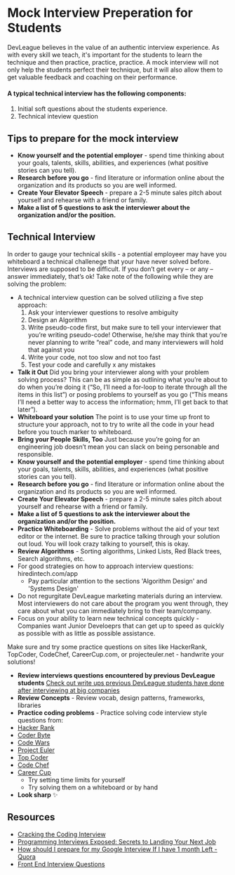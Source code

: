 # Mock Interview Preperation for Students

DevLeague believes in the value of an authentic interview experience. As with every skill we teach, it's important for the students to learn the technique and then practice, practice, practice. A mock interview will not only help the students perfect their technique, but it will also allow them to get valuable feedback and coaching on their performance.

#### A typical technical interview has the following components:

1. Initial soft questions about the students experience.
1. Technical inteview question

## Tips to prepare for the mock interview

- **Know yourself and the potential employer** - spend time thinking about your goals, talents, skills, abilities, and experiences (what positive stories can you tell).
- **Research before you go** - find literature or information online about the organization and its products so you are well informed.
- **Create Your Elevator Speech** - prepare a 2-5 minute sales pitch about yourself and rehearse with a friend or family.
- **Make a list of 5 questions to ask the interviewer about the organization and/or the position.**

## Technical Interview

In order to gauge your technical skills - a potential employeer may have you whiteboard a technical challenege that your have never solved before. Interviews are supposed to be difficult. If you don’t get every – or any – answer immediately, that’s ok!  Take note of the following while they are solving the problem:

  - A technical interview question can be solved utilizing a five step approach:
    1. Ask your interviewer questions to resolve ambiguity
    1. Design an Algorithm
    1. Write pseudo-code first, but make sure to tell your interviewer that you’re writing pseudo-code! Otherwise, he/she may think that you’re never planning to write “real” code, and many interviewers will hold that against you
    1. Write your code, not too slow and not too fast
    1. Test your code and carefully  x any mistakes
  - **Talk it Out** Did you bring your interviewer along with your problem solving process? This can be as simple as outlining what you’re about to do when you’re doing it (“So, I’ll need a for-loop to iterate through all the items in this list”) or posing problems to yourself as you go (“This means I’ll need a better way to access the information; hmm, I’ll get back to that later”).
  - **Whiteboard your solution** The point is to use your time up front to structure your approach, not to try to write all the code in your head before you touch marker to whiteboard.
  - **Bring your People Skills, Too** Just because you’re going for an engineering job doesn’t mean you can slack on being personable and responsible.
  - **Know yourself and the potential employer** - spend time thinking about your goals, talents, skills, abilities, and experiences (what positive stories can you tell).
  - **Research before you go** - find literature or information online about the organization and its products so you are well informed.
  - **Create Your Elevator Speech** - prepare a 2-5 minute sales pitch about yourself and rehearse with a friend or family.
  - **Make a list of 5 questions to ask the interviewer about the organization and/or the position.**
  - **Practice Whiteboarding** - Solve problems without the aid of your text editor or the internet. Be sure to practice talking through your solution out loud. You will look crazy talking to yourself, this is okay.
  - **Review Algorithms** - Sorting algorithms, Linked Lists, Red Black trees, Search algorithms, etc.
  - For good strategies on how to approach interview questions: hiredintech.com/app
    - Pay particular attention to the sections 'Algorithm Design' and 'Systems Design'
  - Do not regurgitate DevLeague marketing materials during an interview. Most interviewers do not care about the program you went through, they care about what you can immediately bring to their team/company.
  - Focus on your ability to learn new technical concepts quickly - Companies want Junior Develoeprs that can get up to speed as quickly as possible with as little as possible assistance.

Make sure and try some practice questions on sites like HackerRank, TopCoder, CodeChef, CareerCup.com, or projecteuler.net - handwrite your solutions!

  - **Review interviews questions encountered by previous DevLeague students** [Check out write ups previous DevLeague students have done after interviewing at big companies](https://github.com/devleague/DevLeague-Modules/tree/master/JobPrep/bigFiveInterviews)
  - **Review Concepts** - Review vocab, design patterns, frameworks, libraries
  - **Practice coding problems** - Practice solving code interview style questions from:
  - [Hacker Rank](https://www.hackerrank.com/)
  - [Coder Byte](https://coderbyte.com/)
  - [Code Wars](http://www.codewars.com/)
  - [Project Euler](https://projecteuler.net/)
  - [Top Coder](https://www.topcoder.com/)
  - [Code Chef](https://www.codechef.com/)
  - [Career Cup](https://careercup.com/)
    - Try setting time limits for yourself
    - Try solving them on a whiteboard or by hand
  - **Look sharp** :sparkles:


## Resources
- [Cracking the Coding Interview](http://www.amazon.com/Cracking-Coding-Interview-Programming-Questions/dp/098478280X)
- [Programming Interviews Exposed: Secrets to Landing Your Next Job ](http://www.amazon.com/Programming-Interviews-Exposed-Secrets-Landing/dp/1118261364)
- [How should I prepare for my Google Interview If I have 1 month Left - Quora](https://www.quora.com/How-should-I-prepare-for-my-Google-interview-if-I-have-1-month-left)
- [Front End Interview Questions](https://github.com/h5bp/Front-end-Developer-Interview-Questions)